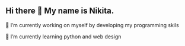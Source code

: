 ## Hi there 👋 My name is Nikita.

🔭 I’m currently working on myself by developing my programming skils

🌱 I’m currently learning python and web design

<!--
**NikitaALSI/NikitaALSI** is a ✨ _special_ ✨ repository because its `README.md` (this file) appears on your GitHub profile.

Here are some ideas to get you started:

- 🔭 I’m currently working on ...
- 🌱 I’m currently learning ...
- 👯 I’m looking to collaborate on ...
- 🤔 I’m looking for help with ...
- 💬 Ask me about ...
- 📫 How to reach me: ...
- 😄 Pronouns: ...
- ⚡ Fun fact: ...
-->
